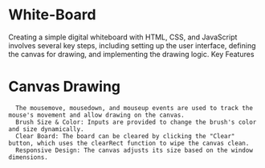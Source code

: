 # White-Board
Creating a simple digital whiteboard with HTML, CSS, and JavaScript involves several key steps, including setting up the user interface, defining the canvas for drawing, and implementing the drawing logic.
Key Features 
  # Canvas Drawing
      The mousemove, mousedown, and mouseup events are used to track the mouse's movement and allow drawing on the canvas.
      Brush Size & Color: Inputs are provided to change the brush's color and size dynamically.
      Clear Board: The board can be cleared by clicking the "Clear" button, which uses the clearRect function to wipe the canvas clean.
      Responsive Design: The canvas adjusts its size based on the window dimensions.
